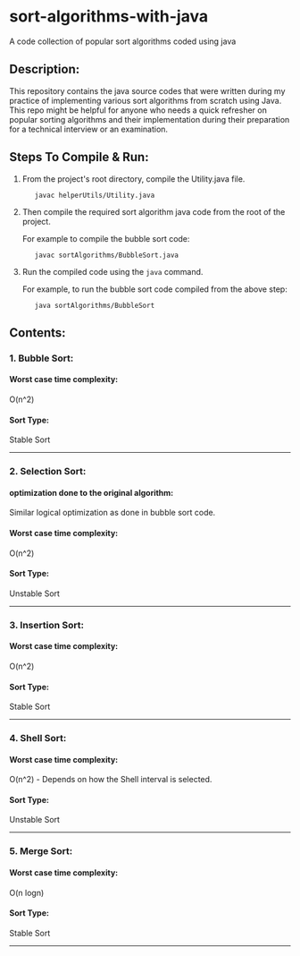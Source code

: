 # sort-algorithms-with-java

A code collection of popular sort algorithms coded using java

## Description:

This repository contains the java source codes that were written during my practice of implementing various sort algorithms
from scratch using Java.
This repo might be helpful for anyone who needs a quick refresher on popular sorting algorithms and their implementation during their
preparation for a technical interview or an examination.

## Steps To Compile & Run:

1. From the project's root directory, compile the Utility.java file.

          javac helperUtils/Utility.java

2. Then compile the required sort algorithm java code from the root of the project.

    For example to compile the bubble sort code:
    
          javac sortAlgorithms/BubbleSort.java

3. Run the compiled code using the `java` command.

   For example, to run the bubble sort code compiled from the above step:
   
          java sortAlgorithms/BubbleSort

## Contents:

### 1. Bubble Sort:

#### Worst case time complexity:

O(n^2)

#### Sort Type:

Stable Sort

--------------------------------------------------------------------------------------------

### 2. Selection Sort:

#### optimization done to the original algorithm:

Similar logical optimization as done in bubble sort code.

#### Worst case time complexity:

O(n^2)

#### Sort Type:

Unstable Sort

--------------------------------------------------------------------------------------------

### 3. Insertion Sort:

#### Worst case time complexity:

O(n^2)

#### Sort Type:

Stable Sort

--------------------------------------------------------------------------------------------

### 4. Shell Sort:

#### Worst case time complexity:

O(n^2) - Depends on how the Shell interval is selected.

#### Sort Type:

Unstable Sort

--------------------------------------------------------------------------------------------

### 5. Merge Sort:

#### Worst case time complexity:

O(n logn)

#### Sort Type:

Stable Sort

--------------------------------------------------------------------------------------------

